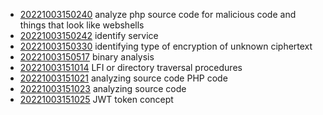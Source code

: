 - [20221003150240](/zet/20221003150240/README.md) analyze php source code for malicious code and things that look like webshells
- [20221003150242](/zet/20221003150242/README.md) identify service
- [20221003150330](/zet/20221003150330/README.md) identifying type of encryption of unknown ciphertext
- [20221003150517](/zet/20221003150517/README.md) binary analysis
- [20221003151014](/zet/20221003151014/README.md) LFI or directory traversal procedures
- [20221003151021](/zet/20221003151021/README.md) analyzing source code PHP code
- [20221003151023](/zet/20221003151023/README.md) analyzing source code
- [20221003151025](/zet/20221003151025/README.md) JWT token concept
